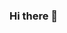 ### Hi there 👋

<!--
**akotonyStark/akotonyStark** is a ✨ _special_ ✨ repository because its `README.md` (this file) appears on your GitHub profile.


### - 🧑‍💻 I’m currently working on reaching god mode with my coding abilities.
### - 👯 Always willing to collaborate on any awesome
### - 💬 same handle on my socials 
### - 📫 How to reach me: alarbiampofo@gmail.com 
### - ⚡ Fun fact: I'm a big anime head
-->

